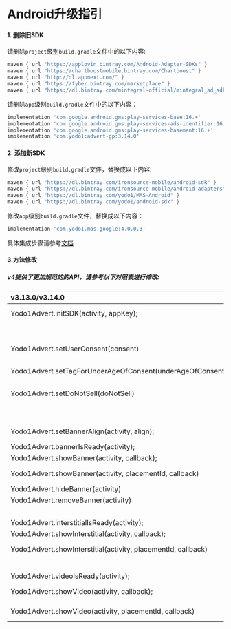 # Android升级指引

#### 1. 删除旧SDK

请删除`project`级别`build.gradle`文件中的以下内容:

```groovy
maven { url "https://applovin.bintray.com/Android-Adapter-SDKs" }
maven { url "https://chartboostmobile.bintray.com/Chartboost" }
maven { url "http://dl.appnext.com/" }
maven { url "https://fyber.bintray.com/marketplace" }
maven { url "https://dl.bintray.com/mintegral-official/mintegral_ad_sdk_android_for_oversea" }
```

请删除`app`级别`build.gradle`文件中的以下内容：

```groovy
implementation 'com.google.android.gms:play-services-base:16.+'
implementation 'com.google.android.gms:play-services-ads-identifier:16.+'
implementation 'com.google.android.gms:play-services-basement:16.+'
implementation 'com.yodo1:advert-gp:3.14.0'
```

#### 2. 添加新SDK

修改`project`级别`build.gradle`文件，替换成以下内容:

```groovy
maven { url "https://dl.bintray.com/ironsource-mobile/android-sdk" }
maven { url "https://dl.bintray.com/ironsource-mobile/android-adapters" }
maven { url "https://dl.bintray.com/yodo1/MAS-Android" }
maven { url "https://dl.bintray.com/yodo1/android-sdk" }
```

修改`app`级别`build.gradle`文件，替换成以下内容：

```groovy
implementation 'com.yodo1.mas:google:4.0.0.3'
```

具体集成步骤请参考[文档](integration-android.md#the-integration-steps)

#### 3.方法修改

##### v4提供了更加规范的的API，请参考以下对照表进行修改:


|  v3.13.0/v3.14.0               | v4.+                             |
|  :----------------------------  | :-----------------------------  |
| Yodo1Advert.initSDK(activity, appKey); | **Yodo1Mas.getInstance().init(Activity activity, String appId);** |
|  | **Yodo1Mas.getInstance().init(Activity activity, String appId, InitListener listener);** |
| Yodo1Advert.setUserConsent(consent) | **Yodo1Mas.getInstance().setGDPR(userConsent);** |
||**Yodo1Mas.getInstance().isGDPRUserConsent();**|
| Yodo1Advert.setTagForUnderAgeOfConsent(underAgeOfConsent) | **Yodo1Mas.getInstance().setCOPPA(ageRestricted);** |
||**Yodo1Mas.getInstance().isCOPPAAgeRestricted();**|
| Yodo1Advert.setDoNotSell(doNotSell) | **Yodo1Mas.getInstance().setCCPA(doNotSell);** |
||**Yodo1Mas.getInstance().isCCPADoNotSell();**|
|   | **Yodo1Mas.getInstance().setBannerListener** |
| Yodo1Advert.setBannerAlign(activity, align); | **Yodo1Mas.getInstance().showBannerAd(activity, align);** |
|  Yodo1Advert.bannerIsReady(activity);  | **Yodo1Mas.getInstance().isBannerAdLoaded();** |
|  Yodo1Advert.showBanner(activity, callback);  | **Yodo1Mas.getInstance().showBannerAd(activity);** |
|Yodo1Advert.showBanner(activity, placementId,  callback)|**Yodo1Mas.getInstance().showBannerAd(activity, placement);**|
|Yodo1Advert.hideBanner(activity)|**Yodo1Mas.getInstance().dismissBannerAd();**|
|Yodo1Advert.removeBanner(activity)|**Yodo1Mas.getInstance().dismissBannerAd(true);**|
|    | **Yodo1Mas.getInstance().setInterstitialListener** |
|  Yodo1Advert.interstitialIsReady(activity);  | **Yodo1Mas.getInstance().isInterstitialAdLoaded();** |
|  Yodo1Advert.showInterstitial(activity, callback);  | **Yodo1Mas.getInstance().showInterstitialAd(activity);** |
|Yodo1Advert.showInterstitial(activity, placementId,  callback)|**Yodo1Mas.getInstance().showInterstitialAd(activity, placement);**|
|    | **Yodo1Mas.getInstance().setRewardListener** |
|  Yodo1Advert.videoIsReady(activity);  | **Yodo1Mas.getInstance().isRewardedAdLoaded();** |
|  Yodo1Advert.showVideo(activity, callback);  | **Yodo1Mas.getInstance().showRewardedAd(Activity activity);** |
|Yodo1Advert.showVideo(activity, placementId,  callback)|**Yodo1Mas.getInstance().showRewardedAd(activity, placement);**|

